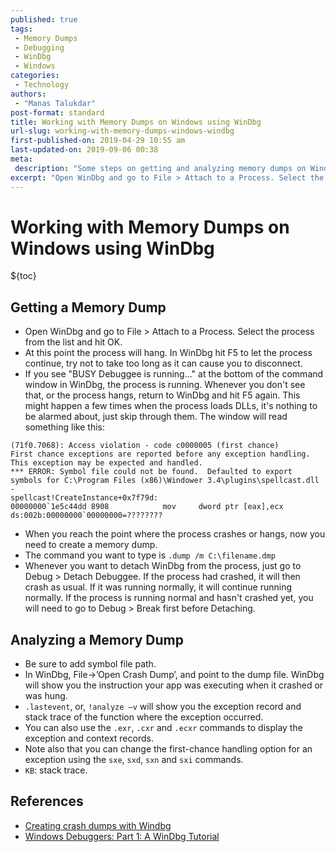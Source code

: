 ```yaml
---
published: true
tags:
 - Memory Dumps
 - Debugging
 - WinDbg
 - Windows
categories:
 - Technology
authors:
 - "Manas Talukdar"
post-format: standard
title: Working with Memory Dumps on Windows using WinDbg
url-slug: working-with-memory-dumps-windows-windbg
first-published-on: 2019-04-29 10:55 am
last-updated-on: 2019-09-06 00:38
meta:
 description: "Some steps on getting and analyzing memory dumps on Windows using WinDbg."
excerpt: "Open WinDbg and go to File > Attach to a Process. Select the process from the list and hit OK."
---
```


# Working with Memory Dumps on Windows using WinDbg

${toc}

## Getting a Memory Dump

- Open WinDbg and go to File > Attach to a Process. Select the process from the list and hit OK.
- At this point the process will hang. In WinDbg hit F5 to let the process continue, try not to take too long as it can cause you to disconnect.
- If you see "BUSY Debuggee is running..." at the bottom of the command window in WinDbg, the process is running. Whenever you don't see that, or the process hangs, return to WinDbg and hit F5 again. This might happen a few times when the process loads DLLs, it's nothing to be alarmed about, just skip through them. The window will read something like this:

```plaintext
(71f0.7068): Access violation - code c0000005 (first chance)
First chance exceptions are reported before any exception handling.
This exception may be expected and handled.
*** ERROR: Symbol file could not be found.  Defaulted to export symbols for C:\Program Files (x86)\Windower 3.4\plugins\spellcast.dll -
spellcast!CreateInstance+0x7f79d:
00000000`1e5c44dd 8908            mov     dword ptr [eax],ecx ds:002b:00000000`00000000=????????
```

- When you reach the point where the process crashes or hangs, now you need to create a memory dump.
- The command you want to type is `.dump /m C:\filename.dmp`
- Whenever you want to detach WinDbg from the process, just go to Debug > Detach Debuggee. If the process had crashed, it will then crash as usual. If it was running normally, it will continue running normally. If the process is running normal and hasn't crashed yet, you will need to go to Debug > Break first before Detaching.

## Analyzing a Memory Dump

- Be sure to add symbol file path.
- In WinDbg, File->’Open Crash Dump’, and point to the dump file. WinDbg will show you the instruction your app was executing when it crashed or was hung.
- `.lastevent`, or, `!analyze –v` will show you the exception record and stack trace of the function where the exception occurred.
- You can also use the `.exr`, `.cxr` and `.ecxr` commands to display the exception and context records.
- Note also that you can change the first-chance handling option for an exception using the `sxe`, `sxd`, `sxn` and `sxi` commands.
- `KB`: stack trace.

## References

- [Creating crash dumps with Windbg](https://github.com/Windower/Issues/wiki/Creating-crash-dumps-with-Windbg)
- [Windows Debuggers: Part 1: A WinDbg Tutorial](https://www.codeproject.com/Articles/6084/Windows-Debuggers-Part-A-WinDbg-Tutorial)
